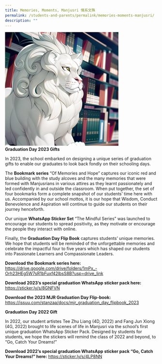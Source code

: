 ```yaml
---
title: Memories, Moments, Manjusri 情系文殊
permalink: /students-and-parents/permalink/memories-moments-manjusri/
description: ""
---
```


![](/images/Students%20and%20Parents/Memories/lion01.jpg) <br>**Graduation Day 2023 Gifts**

In 2023, the school embarked on designing a unique series of graduation gifts to enable our graduates to look back fondly on their schooling days. <br>

The **Bookmark series** “Of Memories and Hope” captures our iconic red and blue building with the study alcoves and the many memories that were formed with Manjusrians in various attires as they learnt passionately and led confidently in and outside the classroom. When put together, the set of four bookmarks form a complete snapshot of our students’ time here with us. Accompanied by our school mottos, it is our hope that Wisdom, Conduct Benevolence and Aspiration will continue to guide our students on their journey henceforth. <br>

Our unique **WhatsApp Sticker Set** “The Mindful Series” was launched to encourage our students to spread positivity, as they motivate or encourage the people they interact with online.<br>

Finally, the **Graduation Day Flip Book** captures students’ unique memories. We hope that students will be reminded of the unforgettable memories and celebrate the impactful four to five years which has shaped our students into Passionate Learners and Compassionate Leaders. <br>

**Download the Bookmark series here:**
https://drive.google.com/drive/folders/1mPx_-Orh23HEg5W7sR1bFuxf42lbsS8B?usp=drive_link <br>

**Download 2023’s special graduation WhatsApp sticker pack here:** <br>
https://sticker.ly/s/8GNFVN

**Download the 2023 MJR Graduation Day Flip-book:** <br>
https://issuu.com/stanzaa/docs/mjr_graduation_day_flipbook_2023

**Graduation Day 2022 Gift**

In 2022, our student artistes Tee Zhu Liang (4D, 2022) and Fang Jun Xiong (4G, 2022) brought to life scenes of life in Manjusri via the school’s first unique graduation WhatsApp Sticker Pack. Designed by students for students, we hope the stickers will remind the class of 2022 and beyond, to “Go, Catch Your Dreams!” <br>

**Download 2022’s special graduation WhatsApp sticker pack “Go, Catch Your Dreams!” here:**
https://sticker.ly/s/4LP8NN